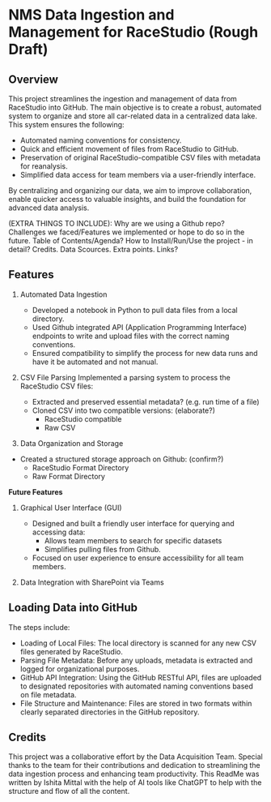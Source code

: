# NMS Data Ingestion and Management for RaceStudio (Rough Draft)
## Overview
This project streamlines the ingestion and management of data from RaceStudio into
GitHub. The main objective is to create a robust, automated system to organize and
store all car-related data in a centralized data lake. This system ensures the
following:
- Automated naming conventions for consistency.
- Quick and efficient movement of files from RaceStudio to GitHub.
- Preservation of original RaceStudio-compatible CSV files with metadata for reanalysis.
- Simplified data access for team members via a user-friendly interface.

By centralizing and organizing our data, we aim to improve collaboration, enable quicker access to valuable insights, and build the foundation for advanced data analysis.

(EXTRA THINGS TO INCLUDE):
Why are we using a Github repo? Challenges we
faced/Features we implemented or hope to do so in the future. Table of
Contents/Agenda? How to Install/Run/Use the project - in detail? Credits. Data Scources.
Extra points. Links?

## Features
1. Automated Data Ingestion
    - Developed a notebook in Python to pull data files from a local directory.
    - Used Github integrated API (Application Programming Interface) endpoints to write and upload files with the correct naming conventions.
    - Ensured compatibility to simplify the process for new data runs and have it be automated and not manual.
  
2. CSV File Parsing
Implemented a parsing system to process the RaceStudio CSV files:
    - Extracted and preserved essential metadata? (e.g. run time of a file)
    - Cloned CSV into two compatible versions: (elaborate?)
        - RaceStudio compatible
        - Raw CSV
   
3. Data Organization and Storage
- Created a structured storage approach on Github: (confirm?)
    - RaceStudio Format Directory
    - Raw Format Directory

**Future Features**

1. Graphical User Interface (GUI)
    - Designed and built a friendly user interface for querying and accessing data:
      - Allows team members to search for specific datasets
      - Simplifies pulling files from Github.
    - Focused on user experience to ensure accessibility for all team members.

2. Data Integration with SharePoint via Teams

## Loading Data into GitHub
The steps include:
- Loading of Local Files: The local directory is scanned for any new CSV files generated by RaceStudio.
- Parsing File Metadata: Before any uploads, metadata is extracted and logged for organizational purposes.
- GitHub API Integration: Using the GitHub RESTful API, files are uploaded to designated repositories with automated naming conventions based on file metadata.
- File Structure and Maintenance: Files are stored in two formats within clearly separated directories in the GitHub repository.

## Credits 

This project was a collaborative effort by the Data Acquisition Team. Special thanks to the team for their contributions and dedication to streamlining the data ingestion process and enhancing team productivity.
This ReadMe was written by Ishita Mittal with the help of AI tools like ChatGPT to help with the structure and flow of all the content. 
